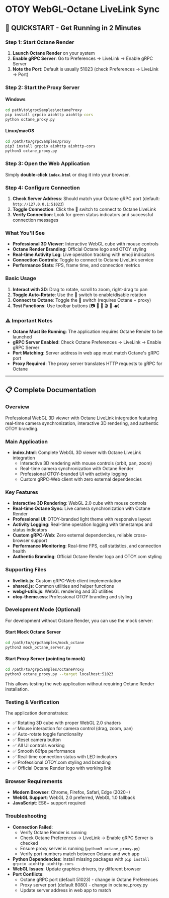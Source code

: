 # OTOY WebGL-Octane LiveLink Sync

## 🚀 QUICKSTART - Get Running in 2 Minutes

### Step 1: Start Octane Render
1. **Launch Octane Render** on your system
2. **Enable gRPC Server**: Go to Preferences → LiveLink → Enable gRPC Server
3. **Note the Port**: Default is usually 51023 (check Preferences → LiveLink → Port)

### Step 2: Start the Proxy Server

#### Windows
```cmd
cd path\to\grpcSamples\octaneProxy
pip install grpcio aiohttp aiohttp-cors
python octane_proxy.py
```

#### Linux/macOS
```bash
cd /path/to/grpcSamples/proxy
pip3 install grpcio aiohttp aiohttp-cors
python3 octane_proxy.py
```

### Step 3: Open the Web Application
Simply **double-click `index.html`** or drag it into your browser.

### Step 4: Configure Connection
1. **Check Server Address**: Should match your Octane gRPC port (default: `http://127.0.0.1:51023`)
2. **Toggle Connection**: Click the 🔌 switch to connect to Octane LiveLink
3. **Verify Connection**: Look for green status indicators and successful connection messages

### What You'll See
- **Professional 3D Viewer**: Interactive WebGL cube with mouse controls
- **Octane Render Branding**: Official Octane logo and OTOY styling
- **Real-time Activity Log**: Live operation tracking with emoji indicators
- **Connection Controls**: Toggle to connect to Octane LiveLink service
- **Performance Stats**: FPS, frame time, and connection metrics

### Basic Usage
1. **Interact with 3D**: Drag to rotate, scroll to zoom, right-drag to pan
2. **Toggle Auto-Rotate**: Use the 🧊 switch to enable/disable rotation
3. **Connect to Octane**: Toggle the 🔌 switch (requires Octane + proxy)
4. **Test Functions**: Use toolbar buttons (📷 📸 🔄 🎬 📂 🫖)

### ⚠️ Important Notes
- **Octane Must Be Running**: The application requires Octane Render to be launched
- **gRPC Server Enabled**: Check Octane Preferences → LiveLink → Enable gRPC Server
- **Port Matching**: Server address in web app must match Octane's gRPC port
- **Proxy Required**: The proxy server translates HTTP requests to gRPC for Octane

---

## 📋 Complete Documentation

### Overview
Professional WebGL 3D viewer with Octane LiveLink integration featuring real-time camera synchronization, interactive 3D rendering, and authentic OTOY branding.

### Main Application
- **index.html**: Complete WebGL 3D viewer with Octane LiveLink integration
  - Interactive 3D rendering with mouse controls (orbit, pan, zoom)
  - Real-time camera synchronization with Octane Render
  - Professional OTOY-branded UI with activity logging
  - Custom gRPC-Web client with zero external dependencies

### Key Features
- **Interactive 3D Rendering**: WebGL 2.0 cube with mouse controls
- **Real-time Octane Sync**: Live camera synchronization with Octane Render
- **Professional UI**: OTOY-branded light theme with responsive layout
- **Activity Logging**: Real-time operation logging with timestamps and status indicators
- **Custom gRPC-Web**: Zero external dependencies, reliable cross-browser support
- **Performance Monitoring**: Real-time FPS, call statistics, and connection health
- **Authentic Branding**: Official Octane Render logo and OTOY.com styling

### Supporting Files
- **livelink.js**: Custom gRPC-Web client implementation
- **shared.js**: Common utilities and helper functions
- **webgl-utils.js**: WebGL rendering and 3D utilities
- **otoy-theme.css**: Professional OTOY branding and styling

### Development Mode (Optional)
For development without Octane Render, you can use the mock server:

#### Start Mock Octane Server
```bash
cd /path/to/grpcSamples/mock_octane
python3 mock_octane_server.py
```

#### Start Proxy Server (pointing to mock)
```bash
cd /path/to/grpcSamples/octaneProxy
python3 octane_proxy.py --target localhost:51023
```

This allows testing the web application without requiring Octane Render installation.

### Testing & Verification
The application demonstrates:
- ✅ Rotating 3D cube with proper WebGL 2.0 shaders
- ✅ Mouse interaction for camera control (drag, zoom, pan)
- ✅ Auto-rotate toggle functionality
- ✅ Reset camera button
- ✅ All UI controls working
- ✅ Smooth 60fps performance
- ✅ Real-time connection status with LED indicators
- ✅ Professional OTOY.com styling and branding
- ✅ Official Octane Render logo with working link

### Browser Requirements
- **Modern Browser**: Chrome, Firefox, Safari, Edge (2020+)
- **WebGL Support**: WebGL 2.0 preferred, WebGL 1.0 fallback
- **JavaScript**: ES6+ support required

### Troubleshooting
- **Connection Failed**: 
  - Verify Octane Render is running
  - Check Octane Preferences → LiveLink → Enable gRPC Server is checked
  - Ensure proxy server is running (`python3 octane_proxy.py`)
  - Verify port numbers match between Octane and web app
- **Python Dependencies**: Install missing packages with `pip install grpcio aiohttp aiohttp-cors`
- **WebGL Issues**: Update graphics drivers, try different browser
- **Port Conflicts**: 
  - Octane gRPC port (default 51023) - change in Octane Preferences
  - Proxy server port (default 8080) - change in octane_proxy.py
  - Update server address in web app to match